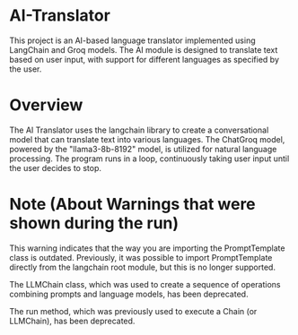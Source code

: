 # AI-Translator

This project is an AI-based language translator implemented using LangChain and Groq models. The AI module is designed to translate text based on user input, with support for different languages as specified by the user.

# Overview

The AI Translator uses the langchain library to create a conversational model that can translate text into various languages. The ChatGroq model, powered by the "llama3-8b-8192" model, is utilized for natural language processing. The program runs in a loop, continuously taking user input until the user decides to stop.

# Note (About Warnings that were shown during the run)

This warning indicates that the way you are importing the PromptTemplate class is outdated. Previously, it was possible to import PromptTemplate directly from the langchain root module, but this is no longer supported.

The LLMChain class, which was used to create a sequence of operations combining prompts and language models, has been deprecated.

The run method, which was previously used to execute a Chain (or LLMChain), has been deprecated.

